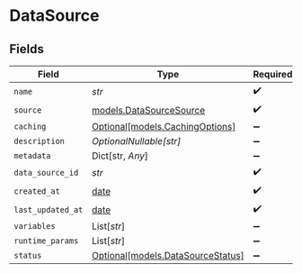 # DataSource


## Fields

| Field                                                                | Type                                                                 | Required                                                             | Description                                                          |
| -------------------------------------------------------------------- | -------------------------------------------------------------------- | -------------------------------------------------------------------- | -------------------------------------------------------------------- |
| `name`                                                               | *str*                                                                | :heavy_check_mark:                                                   | N/A                                                                  |
| `source`                                                             | [models.DataSourceSource](../models/datasourcesource.md)             | :heavy_check_mark:                                                   | N/A                                                                  |
| `caching`                                                            | [Optional[models.CachingOptions]](../models/cachingoptions.md)       | :heavy_minus_sign:                                                   | N/A                                                                  |
| `description`                                                        | *OptionalNullable[str]*                                              | :heavy_minus_sign:                                                   | N/A                                                                  |
| `metadata`                                                           | Dict[str, *Any*]                                                     | :heavy_minus_sign:                                                   | N/A                                                                  |
| `data_source_id`                                                     | *str*                                                                | :heavy_check_mark:                                                   | N/A                                                                  |
| `created_at`                                                         | [date](https://docs.python.org/3/library/datetime.html#date-objects) | :heavy_check_mark:                                                   | N/A                                                                  |
| `last_updated_at`                                                    | [date](https://docs.python.org/3/library/datetime.html#date-objects) | :heavy_check_mark:                                                   | N/A                                                                  |
| `variables`                                                          | List[*str*]                                                          | :heavy_minus_sign:                                                   | N/A                                                                  |
| `runtime_params`                                                     | List[*str*]                                                          | :heavy_minus_sign:                                                   | N/A                                                                  |
| `status`                                                             | [Optional[models.DataSourceStatus]](../models/datasourcestatus.md)   | :heavy_minus_sign:                                                   | N/A                                                                  |